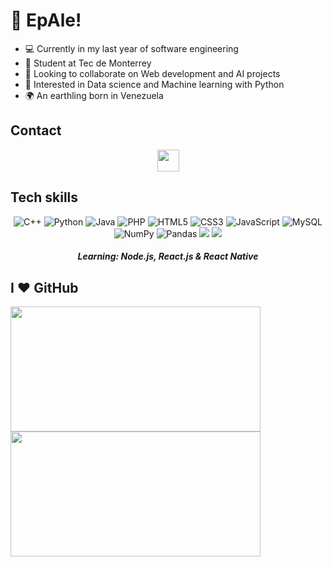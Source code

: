# 🤟 EpAle!

+ 💻 Currently in my last year of software engineering
+ 🚀 Student at Tec de Monterrey
+ 👀 Looking to collaborate on Web development and AI projects
+ 🐍 Interested in Data science and Machine learning with Python
+ 🌍 An earthling born in Venezuela

## Contact

<div align="center">

<a href="https://linkedin.com/in/lucyanovidio">
    <img width="35px" src="https://img.icons8.com/color/48/000000/linkedin-2--v1.png" />
</a>

</div>

## Tech skills

<div align="center">

![C++](https://img.shields.io/badge/c++-%2300599C.svg?style=for-the-badge&logo=c%2B%2B&logoColor=white) ![Python](https://img.shields.io/badge/python-3670A0?style=for-the-badge&logo=python&logoColor=ffdd54) ![Java](https://img.shields.io/badge/java-%23ED8B00.svg?style=for-the-badge&logo=java&logoColor=white) ![PHP](https://img.shields.io/badge/php-%23777BB4.svg?style=for-the-badge&logo=php&logoColor=white) ![HTML5](https://img.shields.io/badge/html5-%23E34F26.svg?style=for-the-badge&logo=html5&logoColor=white) ![CSS3](https://img.shields.io/badge/css3-%231572B6.svg?style=for-the-badge&logo=css3&logoColor=white) ![JavaScript](https://img.shields.io/badge/javascript-%23323330.svg?style=for-the-badge&logo=javascript&logoColor=%23F7DF1E) ![MySQL](https://img.shields.io/badge/mysql-%2300f.svg?style=for-the-badge&logo=mysql&logoColor=white) ![NumPy](https://img.shields.io/badge/numpy-%23013243.svg?style=for-the-badge&logo=numpy&logoColor=white) ![Pandas](https://img.shields.io/badge/pandas-%23150458.svg?style=for-the-badge&logo=pandas&logoColor=white) <img src="https://img.shields.io/badge/GIT-E44C30?style=for-the-badge&logo=git&logoColor=white"/> <img src="https://img.shields.io/badge/GitHub-100000?style=for-the-badge&logo=github&logoColor=white"/>

##### Learning: Node.js, React.js & React Native

</div>

## I ❤️ GitHub

 <div>
   <img height="200px" width="400px" src="https://github-readme-stats.vercel.app/api?username=aleubeto&show_icons=true&theme=blue-green&include_all_commits=true&count_private=true"/>
   <img height="200px" width="400px" src="https://github-readme-stats.vercel.app/api/top-langs/?username=aleubeto&layout=compact&langs_count=7&theme=blue-green"/>
 </div>
